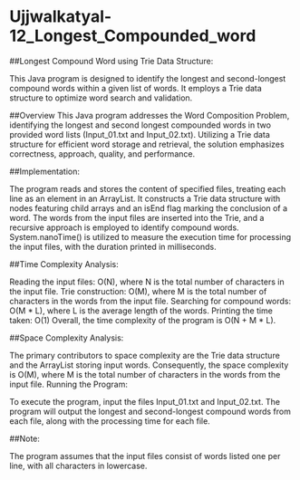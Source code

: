 # Ujjwalkatyal-12_Longest_Compounded_word

##Longest Compound Word using Trie Data Structure:

This Java program is designed to identify the longest and second-longest compound words within a given list of words. It employs a Trie data structure to optimize word search and validation.

##Overview
This Java program addresses the Word Composition Problem, identifying the longest and second longest compounded words in two provided word lists (Input_01.txt and Input_02.txt). Utilizing a Trie data structure for efficient word storage and retrieval, the solution emphasizes correctness, approach, quality, and performance.

##Implementation:

The program reads and stores the content of specified files, treating each line as an element in an ArrayList.
It constructs a Trie data structure with nodes featuring child arrays and an isEnd flag marking the conclusion of a word.
The words from the input files are inserted into the Trie, and a recursive approach is employed to identify compound words.
System.nanoTime() is utilized to measure the execution time for processing the input files, with the duration printed in milliseconds.

##Time Complexity Analysis:

Reading the input files: O(N), where N is the total number of characters in the input file.
Trie construction: O(M), where M is the total number of characters in the words from the input file.
Searching for compound words: O(M * L), where L is the average length of the words.
Printing the time taken: O(1)
Overall, the time complexity of the program is O(N + M * L).

##Space Complexity Analysis:

The primary contributors to space complexity are the Trie data structure and the ArrayList storing input words.
Consequently, the space complexity is O(M), where M is the total number of characters in the words from the input file.
Running the Program:

To execute the program, input the files Input_01.txt and Input_02.txt.
The program will output the longest and second-longest compound words from each file, along with the processing time for each file.

##Note:

The program assumes that the input files consist of words listed one per line, with all characters in lowercase.
